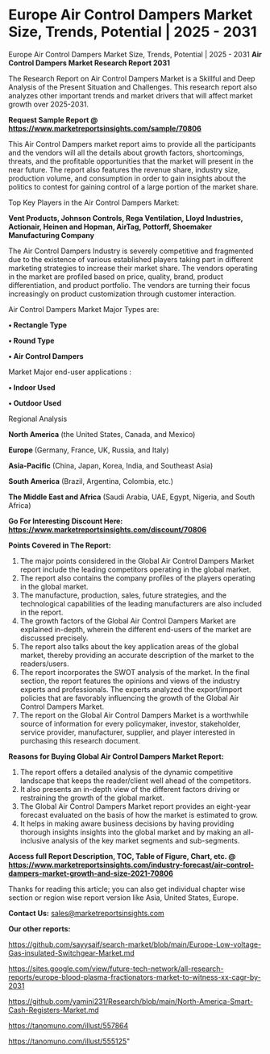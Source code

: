 # Europe Air Control Dampers Market Size, Trends, Potential | 2025 - 2031
Europe Air Control Dampers Market Size, Trends, Potential | 2025 - 2031
<strong>Air Control Dampers Market Research Report 2031</strong>

The Research Report on Air Control Dampers Market is a Skillful and Deep Analysis of the Present Situation and Challenges. This research report also analyzes other important trends and market drivers that will affect market growth over 2025-2031.

<strong>Request Sample Report @ <a href=https://www.marketreportsinsights.com/sample/70806>https://www.marketreportsinsights.com/sample/70806</a></strong>

This Air Control Dampers market report aims to provide all the participants and the vendors will all the details about growth factors, shortcomings, threats, and the profitable opportunities that the market will present in the near future. The report also features the revenue share, industry size, production volume, and consumption in order to gain insights about the politics to contest for gaining control of a large portion of the market share.

Top Key Players in the Air Control Dampers Market:

<strong>Vent Products, Johnson Controls, Rega Ventilation, Lloyd Industries, Actionair, Heinen and Hopman, AirTag, Pottorff, Shoemaker Manufacturing Company</strong>

The Air Control Dampers Industry is severely competitive and fragmented due to the existence of various established players taking part in different marketing strategies to increase their market share. The vendors operating in the market are profiled based on price, quality, brand, product differentiation, and product portfolio. The vendors are turning their focus increasingly on product customization through customer interaction.

Air Control Dampers Market Major Types are:

<strong>• Rectangle Type

• Round Type

• Air Control Dampers</strong>

Market Major end-user applications :

<strong>• Indoor Used

• Outdoor Used</strong>

Regional Analysis

</u><strong><b>North America</b></strong> (the United States, Canada, and Mexico)

<strong><b>Europe </b></strong>(Germany, France, UK, Russia, and Italy)

<strong><b>Asia-Pacific</b></strong> (China, Japan, Korea, India, and Southeast Asia)

<strong><b>South America</b></strong> (Brazil, Argentina, Colombia, etc.)

<strong><b>The Middle East and Africa</b></strong> (Saudi Arabia, UAE, Egypt, Nigeria, and South Africa)

<strong>Go For Interesting Discount Here: <a href=https://www.marketreportsinsights.com/discount/70806>https://www.marketreportsinsights.com/discount/70806</a></strong>

<strong>Points Covered in The Report:</strong>
<ol>
  <li>The major points considered in the Global Air Control Dampers Market report include the leading competitors operating in the global market.</li>
  <li>The report also contains the company profiles of the players operating in the global market.</li>
  <li>The manufacture, production, sales, future strategies, and the technological capabilities of the leading manufacturers are also included in the report.</li>
  <li>The growth factors of the Global Air Control Dampers Market are explained in-depth, wherein the different end-users of the market are discussed precisely.</li>
  <li>The report also talks about the key application areas of the global market, thereby providing an accurate description of the market to the readers/users.</li>
  <li>The report incorporates the SWOT analysis of the market. In the final section, the report features the opinions and views of the industry experts and professionals. The experts analyzed the export/import policies that are favorably influencing the growth of the Global Air Control Dampers Market.</li>
  <li>The report on the Global Air Control Dampers Market is a worthwhile source of information for every policymaker, investor, stakeholder, service provider, manufacturer, supplier, and player interested in purchasing this research document.</li>
</ol>
<strong>Reasons for Buying Global Air Control Dampers Market Report:</strong>

<ol>
  <li>The report offers a detailed analysis of the dynamic competitive landscape that keeps the reader/client well ahead of the competitors.</li>
  <li>It also presents an in-depth view of the different factors driving or restraining the growth of the global market.</li>
  <li>The Global Air Control Dampers Market report provides an eight-year forecast evaluated on the basis of how the market is estimated to grow.</li>
  <li>It helps in making aware business decisions by having providing thorough insights insights into the global market and by making an all-inclusive analysis of the key market segments and sub-segments.</li>
</ol>
<strong>Access full Report Description, TOC, Table of Figure, Chart, etc. @ <a href=https://www.marketreportsinsights.com/industry-forecast/air-control-dampers-market-growth-and-size-2021-70806>https://www.marketreportsinsights.com/industry-forecast/air-control-dampers-market-growth-and-size-2021-70806</a></strong>


Thanks for reading this article; you can also get individual chapter wise section or region wise report version like Asia, United States, Europe.

<strong>Contact Us:</strong>
sales@marketreportsinsights.com

<strong>Our other reports:</strong>

<a href=https://github.com/sayysaif/search-market/blob/main/Europe-Low-voltage-Gas-insulated-Switchgear-Market.md>https://github.com/sayysaif/search-market/blob/main/Europe-Low-voltage-Gas-insulated-Switchgear-Market.md</a>

<a href=https://sites.google.com/view/future-tech-network/all-research-reports/europe-blood-plasma-fractionators-market-to-witness-xx-cagr-by-2031>https://sites.google.com/view/future-tech-network/all-research-reports/europe-blood-plasma-fractionators-market-to-witness-xx-cagr-by-2031</a>

<a href=https://github.com/yamini231/Research/blob/main/North-America-Smart-Cash-Registers-Market.md>https://github.com/yamini231/Research/blob/main/North-America-Smart-Cash-Registers-Market.md</a>

<a href=https://tanomuno.com/illust/557864>https://tanomuno.com/illust/557864</a>

<a href=https://tanomuno.com/illust/555125>https://tanomuno.com/illust/555125</a>"
